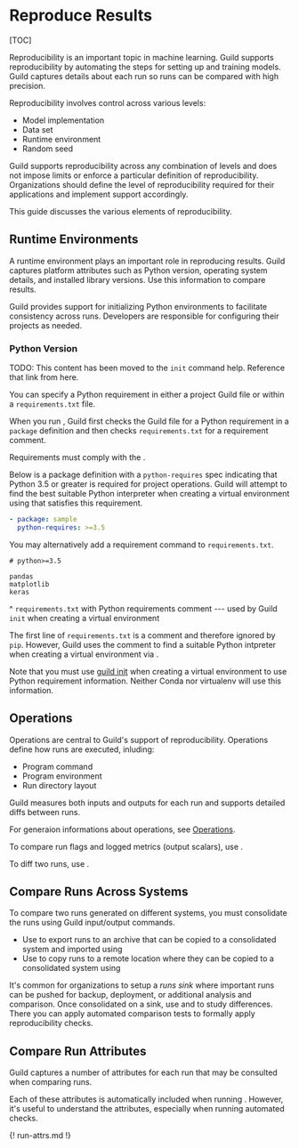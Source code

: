 # Reproduce Results

[TOC]

Reproducibility is an important topic in machine learning. Guild
supports reproducibility by automating the steps for setting up and
training models. Guild captures details about each run so runs can be
compared with high precision.

Reproducibility involves control across various levels:

- Model implementation
- Data set
- Runtime environment
- Random seed

Guild supports reproducibility across any combination of levels and
does not impose limits or enforce a particular definition of
reproducibility. Organizations should define the level of
reproducibility required for their applications and implement support
accordingly.

This guide discusses the various elements of reproducibility.

## Runtime Environments

A runtime environment plays an important role in reproducing
results. Guild captures platform attributes such as Python version,
operating system details, and installed library versions. Use this
information to compare results.

Guild provides support for initializing Python environments to
facilitate consistency across runs. Developers are responsible for
configuring their projects as needed.

### Python Version

TODO: This content has been moved to the `init` command
help. Reference that link from here.

You can specify a Python requirement in either a project Guild file or
within a `requirements.txt` file.

When you run [](cmd:init), Guild first checks the Guild file for a
Python requirement in a `package` definition and then checks
`requirements.txt` for a requirement comment.

Requirements must comply with the [](ref:pip-reqs).

Below is a package definition with a `python-requires` spec indicating
that Python 3.5 or greater is required for project operations. Guild
will attempt to find the best suitable Python interpreter when
creating a virtual environment using [](cmd:init) that satisfies this
requirement.

``` yaml
- package: sample
  python-requires: >=3.5
```

You may alternatively add a requirement command to `requirements.txt`.

```
# python>=3.5

pandas
matplotlib
keras
```

^ `requirements.txt` with Python requirements comment --- used by
  Guild `init` when creating a virtual environment

The first line of `requirements.txt` is a comment and therefore
ignored by `pip`. However, Guild uses the comment to find a suitable
Python intpreter when creating a virtual environment via [](cmd:init).

Note that you must use [guild init](cmd:init) when creating a virtual
environment to use Python requirement information. Neither Conda nor
virtualenv will use this information.

## Operations

Operations are central to Guild's support of
reproducibility. Operations define how runs are executed, inluding:

- Program command
- Program environment
- Run directory layout

Guild measures both inputs and outputs for each run and supports
detailed diffs between runs.

For generaion informations about operations, see
[Operations](ref:operations).

To compare run flags and logged metrics (output scalars), use
[](cmd:compare).

To diff two runs, use [](cmd:diff).

## Compare Runs Across Systems

To compare two runs generated on different systems, you must
consolidate the runs using Guild input/output commands.

- Use [](cmd:export) to export runs to an archive that can be copied
  to a consolidated system and imported using [](cmd:import)
- Use [](cmd:push) to copy runs to a remote location where they can be
  copied to a consolidated system using [](cmd:pull)

It's common for organizations to setup a *runs sink* where important
runs can be pushed for backup, deployment, or additional analysis and
comparison. Once consolidated on a sink, use [](cmd:compare) and
[](cmd:diff) to study differences. There you can apply automated
comparison tests to formally apply reproducibility checks.

## Compare Run Attributes

Guild captures a number of attributes for each run that may be
consulted when comparing runs.

Each of these attributes is automatically included when running
[](cmd:diff). However, it's useful to understand the attributes,
especially when running automated checks.

{! run-attrs.md !}
